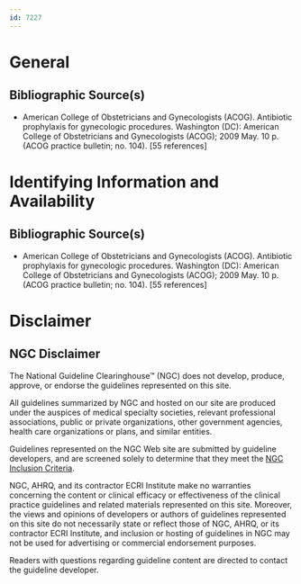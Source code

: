 ```yaml
---
id: 7227
---
```


# General

## Bibliographic Source(s)

- American College of Obstetricians and Gynecologists (ACOG). Antibiotic prophylaxis for gynecologic procedures. Washington (DC): American College of Obstetricians and Gynecologists (ACOG); 2009 May. 10 p. (ACOG practice bulletin; no. 104). [55 references]

# Identifying Information and Availability

## Bibliographic Source(s)

- American College of Obstetricians and Gynecologists (ACOG). Antibiotic prophylaxis for gynecologic procedures. Washington (DC): American College of Obstetricians and Gynecologists (ACOG); 2009 May. 10 p. (ACOG practice bulletin; no. 104). [55 references]

# Disclaimer

## NGC Disclaimer

The National Guideline Clearinghouse™ (NGC) does not develop, produce, approve, or endorse the guidelines represented on this site.

All guidelines summarized by NGC and hosted on our site are produced under the auspices of medical specialty societies, relevant professional associations, public or private organizations, other government agencies, health care organizations or plans, and similar entities.

Guidelines represented on the NGC Web site are submitted by guideline developers, and are screened solely to determine that they meet the [NGC Inclusion Criteria](/help-and-about/summaries/inclusion-criteria).

NGC, AHRQ, and its contractor ECRI Institute make no warranties concerning the content or clinical efficacy or effectiveness of the clinical practice guidelines and related materials represented on this site. Moreover, the views and opinions of developers or authors of guidelines represented on this site do not necessarily state or reflect those of NGC, AHRQ, or its contractor ECRI Institute, and inclusion or hosting of guidelines in NGC may not be used for advertising or commercial endorsement purposes.

Readers with questions regarding guideline content are directed to contact the guideline developer.

